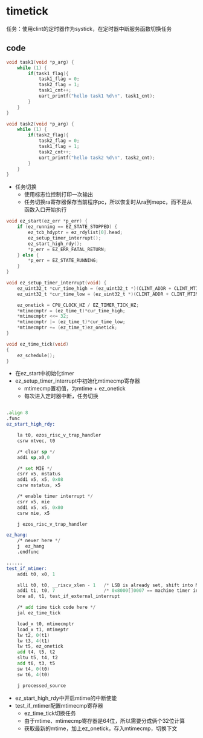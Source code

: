 # timetick
任务：使用clint的定时器作为systick，在定时器中断服务函数切换任务

## code

```c
void task1(void *p_arg) {
    while (1) {
        if(task1_flag){
            task1_flag = 0;
            task2_flag = 1;
            task1_cnt++;
            uart_printf("hello task1 %d\n", task1_cnt);
        }
    }
}

void task2(void *p_arg) {
    while (1) {
        if(task2_flag){
            task2_flag = 0;
            task1_flag = 1;
            task2_cnt++;
            uart_printf("hello task2 %d\n", task2_cnt);
        }
    }
}
```
- 任务切换
  - 使用标志位控制打印一次输出
  - 任务切换ra寄存器保存当前程序pc，所以恢复时从ra到mepc，而不是从函数入口开始执行

```c
void ez_start(ez_err *p_err) {
    if (ez_running == EZ_STATE_STOPPED) {
        ez_tcb_hdyptr = ez_rdylist[0].head;
        ez_setup_timer_interrupt();
        ez_start_high_rdy();
        *p_err = EZ_ERR_FATAL_RETURN;
    } else {
        *p_err = EZ_STATE_RUNNING;
    }
}

void ez_setup_timer_interrupt(void) {
    ez_uint32_t *cur_time_high = (ez_uint32_t *)(CLINT_ADDR + CLINT_MTIME + 0x4);
    ez_uint32_t *cur_time_low = (ez_uint32_t *)(CLINT_ADDR + CLINT_MTIME);

    ez_onetick = CPU_CLOCK_HZ / EZ_TIMER_TICK_HZ;
    *mtimecmptr = (ez_time_t)*cur_time_high;
    *mtimecmptr <<= 32;
    *mtimecmptr |= (ez_time_t)*cur_time_low;
    *mtimecmptr += (ez_time_t)ez_onetick;
}

void ez_time_tick(void)
{
    ez_schedule();
}
```

- 在ez_start中初始化timer
- ez_setup_timer_interrupt中初始化mtimecmp寄存器
  - mtimecmp置初值，为mtime + ez_onetick
  - 每次进入定时器中断，任务切换

```asm

.align 8
.func
ez_start_high_rdy:

	la t0, ezos_risc_v_trap_handler
	csrw mtvec, t0

	/* clear sp */
	addi sp,x0,0

	/* set MIE */
	csrr x5, mstatus
	addi x5, x5, 0x08
	csrw mstatus, x5

	/* enable timer interrupt */
	csrr x5, mie
	addi x5, x5, 0x80
	csrw mie, x5

	j ezos_risc_v_trap_handler

ez_hang:
	/* never here */
	j  ez_hang
	.endfunc

......
test_if_mtimer:
    addi t0, x0, 1

    slli t0, t0, __riscv_xlen - 1   /* LSB is already set, shift into MSB.  Shift 31 on 32-bit or 63 on 64-bit cores. */
    addi t1, t0, 7					/* 0x8000[]0007 == machine timer interrupt. */
    bne a0, t1, test_if_external_interrupt

    /* add time tick code here */
    jal ez_time_tick

    load_x t0, mtimecmptr
    load_x t1, mtimeptr
    lw t2, 0(t1)
    lw t3, 4(t1)
    lw t5, ez_onetick
    add t4, t5, t2
    sltu t5, t4, t2
    add t6, t3, t5
    sw t4, 0(t0)
    sw t6, 4(t0)

    j processed_source

```

- ez_start_high_rdy中开启mtime的中断使能
- test_if_mtimer配置mtimecmp寄存器
  - ez_time_tick切换任务
  - 由于mtime、mtimecmp寄存器是64位，所以需要分成俩个32位计算
  - 获取最新的mtime，加上ez_onetick，存入mtimecmp，切换下文
